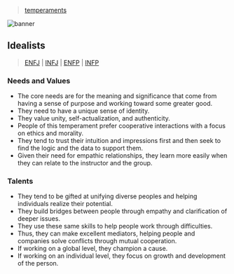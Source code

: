> [temperaments](../)

![banner](/mbti/photos/banner.png)

## Idealists
> [ENFJ](/mbti/types/enfj) \|
> [INFJ](/mbti/types/infj) \|
> [ENFP](/mbti/types/enfp) \|
> [INFP](/mbti/types/infp)

### Needs and Values

* The core needs are for the meaning and significance that come from having a sense of purpose and working toward some greater good.
* They need to have a unique sense of identity.
* They value unity, self-actualization, and authenticity.
* People of this temperament prefer cooperative interactions with a focus on ethics and morality.
* They tend to trust their intuition and impressions first and then seek to find the logic and the data to support them.
* Given their need for empathic relationships, they learn more easily when they can relate to the instructor and the group.

### Talents

* They tend to be gifted at unifying diverse peoples and helping individuals realize their potential.
* They build bridges between people through empathy and clarification of deeper issues.
* They use these same skills to help people work through difficulties.
* Thus, they can make excellent mediators, helping people and companies solve conflicts through mutual cooperation.
* If working on a global level, they champion a cause.
* If working on an individual level, they focus on growth and development of the person.
